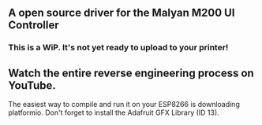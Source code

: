 ## A open source driver for the Malyan M200 UI Controller
### This is a WiP. It's not yet ready to upload to your printer!

## Watch the entire reverse engineering process on YouTube.

The easiest way to compile and run it on your ESP8266 is downloading platformio.
Don't forget to install the Adafruit GFX Library (ID 13).
